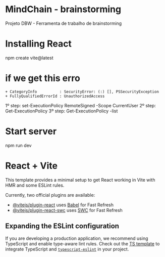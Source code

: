 # MindChain - brainstorming
Projeto DBW - Ferramenta de trabalho de brainstorming

# Installing React
npm create vite@latest

# if we get this erro  
    + CategoryInfo          : SecurityError: (:) [], PSSecurityException
    + FullyQualifiedErrorId : UnauthorizedAccess 

1º step: set-ExecutionPolicy RemoteSigned -Scope CurrentUser 
2º step: Get-ExecutionPolicy
3º step: Get-ExecutionPolicy -list

# Start server
npm run dev

# React + Vite

This template provides a minimal setup to get React working in Vite with HMR and some ESLint rules.

Currently, two official plugins are available:

- [@vitejs/plugin-react](https://github.com/vitejs/vite-plugin-react/blob/main/packages/plugin-react/README.md) uses [Babel](https://babeljs.io/) for Fast Refresh
- [@vitejs/plugin-react-swc](https://github.com/vitejs/vite-plugin-react-swc) uses [SWC](https://swc.rs/) for Fast Refresh

## Expanding the ESLint configuration

If you are developing a production application, we recommend using TypeScript and enable type-aware lint rules. Check out the [TS template](https://github.com/vitejs/vite/tree/main/packages/create-vite/template-react-ts) to integrate TypeScript and [`typescript-eslint`](https://typescript-eslint.io) in your project.
